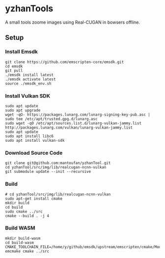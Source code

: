 # yzhanTools
A small tools zoome images using Real-CUGAN in bowsers offline.
## Setup
### Install Emsdk
```shell
git clone https://github.com/emscripten-core/emsdk.git
cd emsdk
git pull
./emsdk install latest
./emsdk activate latest
source ./emsdk_env.sh
```
### Install Vulkan SDK
```shell
sudo apt update
sudo apt upgrade
wget -qO- https://packages.lunarg.com/lunarg-signing-key-pub.asc | sudo tee /etc/apt/trusted.gpg.d/lunarg.asc
sudo wget -qO /etc/apt/sources.list.d/lunarg-vulkan-jammy.list http://packages.lunarg.com/vulkan/lunarg-vulkan-jammy.list
sudo apt update
sudo apt install libc6
sudo apt install vulkan-sdk
```
### Download Source Code
```shell
git clone git@github.com:mantoufan/yzhanTool.git
cd yzhanTool/src/img/lib/realcugan-ncnn-vulkan
git submodule update --init --recursive
```
### Build
```shell
# cd yzhanTool/src/img/lib/realcugan-ncnn-vulkan
sudo apt-get install cmake
mkdir build
cd build
sudo cmake ../src
cmake --build . -j 4
```
### Build WASM
```shell
mkdir build-wasm
cd build-wasm
CMAKE_TOOLCHAIN_FILE=/home/y/github/emsdk/upstream/emscripten/cmake/Modules/Platform/Emscripten.cmake
emcmake cmake ../src
```